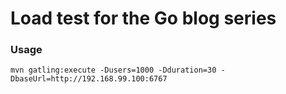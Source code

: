 # Load test for the Go blog series

### Usage

    mvn gatling:execute -Dusers=1000 -Dduration=30 -DbaseUrl=http://192.168.99.100:6767